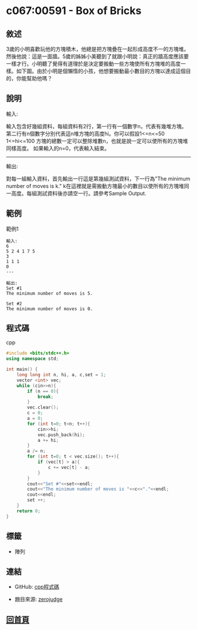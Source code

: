 
# c067:00591 - Box of Bricks

## 敘述

3歲的小明喜歡玩他的方塊積木，他總是把方塊疊在一起形成高度不一的方塊堆。然後他說：這是一面牆。5歲的姊姊小美聽到了就跟小明說：真正的牆高度應該要一樣才行。小明聽了覺得有道理於是決定要搬動一些方塊使所有方塊堆的高度一樣。如下圖。由於小明是個懶惰的小孩，他想要搬動最小數目的方塊以達成這個目的，你能幫助他嗎？
 
 

## 說明

輸入:

輸入包含好幾組資料，每組資料有2行，第一行有一個數字n，代表有幾堆方塊。第二行有n個數字分別代表這n堆方塊的高度hi。你可以假設1<=n<=50  1<=hi<=100 方塊的總數一定可以整除堆數n，也就是說一定可以使所有的方塊堆同樣高度。 如果輸入的n=0，代表輸入結束。 

---

輸出:

對每一組輸入資料，首先輸出一行這是第幾組測試資料，下一行為"The minimum number of moves is k." k在這裡就是需搬動方塊最小的數目以使所有的方塊堆同一高度。每組測試資料後亦請空一行。請參考Sample Output. 

## 範例

範例1

```text
輸入:
6
5 2 4 1 7 5
3
1 1 1
0
---

輸出:
Set #1
The minimum number of moves is 5.

Set #2
The minimum number of moves is 0.

```

## 程式碼

cpp

```cpp
#include <bits/stdc++.h>
using namespace std;

int main() {
    long long int n, hi, a, c,set = 1;
    vector <int> vec;
    while (cin>>n){
        if (n == 0){
            break;
        }
        vec.clear();
        c = 0;
        a = 0;
        for (int t=0; t<n; t++){
            cin>>hi;
            vec.push_back(hi);
            a += hi;
        }
        a /= n;
        for (int t=0; t < vec.size(); t++){
            if (vec[t] > a){
                c += vec[t] - a;
            }
        }
        cout<<"Set #"<<set<<endl;
        cout<<"The minimum number of moves is "<<c<<"."<<endl;
        cout<<endl;
        set ++;
    }
    return 0;
}

```

## 標籤
- 陣列


## 連結

- GitHub: [cpp程式碼](https://github.com/henryleecode23/solve_record/blob/main/zerojudge/c067/main.cpp)

- 題目來源: [zerojudge](https://zerojudge.tw/ShowProblem?problemid=c067)

## [回首頁](https://henryleecode23.github.io/solve_record/)
